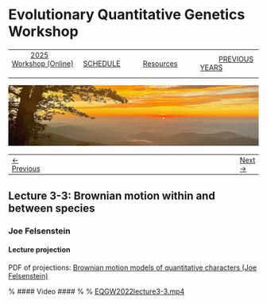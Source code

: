 
# Evolutionary Quantitative Genetics Workshop #

|        |        |        |    |
|--------|---------------------------------------------|--------------------|------------------------------------------|
| &nbsp;&nbsp;&nbsp;&nbsp;&nbsp;&nbsp;&nbsp;&nbsp;&nbsp; [2025 Workshop (Online)](/index.html) &nbsp;&nbsp;&nbsp;&nbsp;&nbsp;&nbsp;&nbsp;&nbsp;&nbsp; | &nbsp;&nbsp;&nbsp;&nbsp;&nbsp;&nbsp;&nbsp;&nbsp;&nbsp;&nbsp;&nbsp;&nbsp; [SCHEDULE](../schedule.html) &nbsp;&nbsp;&nbsp;&nbsp;&nbsp;&nbsp;&nbsp;&nbsp;&nbsp; | &nbsp;&nbsp;&nbsp;&nbsp;&nbsp;&nbsp;&nbsp;&nbsp;&nbsp;&nbsp;&nbsp;&nbsp; [Resources](../resources.html) &nbsp;&nbsp;&nbsp;&nbsp;&nbsp;&nbsp;&nbsp;&nbsp;&nbsp; | &nbsp;&nbsp;&nbsp;&nbsp;&nbsp;&nbsp;&nbsp;&nbsp;&nbsp; [PREVIOUS YEARS](../previous.html) &nbsp;&nbsp;&nbsp;&nbsp;&nbsp;&nbsp; |


<div align="left">
<img src="/media/SWVirginiaMtns.jpg" alt="[Southwest Virginia mountains]">
</div>

<table><tr><td><a href="lecture3-2.html">&larr; Previous</a></td><td width="772">&nbsp;</td><td> <a href="exercise3-1.html">Next &rarr;</a></td></tr></table>

  

## Lecture 3-3: Brownian motion within and between species ##

### Joe Felsenstein ###
  
#### Lecture projection ####

PDF of projections: [Brownian motion models of quantitative characters (Joe Felsenstein)](https://drive.google.com/file/d/16Ry1jZr7fBxV6WL6-rwFwTNOu-_8svO5/view?usp=sharing)

% #### Video ####
%
% [EQGW2022lecture3-3.mp4](https://vimeo.com/732598604)
